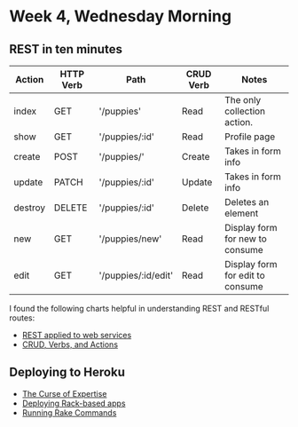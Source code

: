# Week 4, Wednesday Morning

## REST in ten minutes

Action  | HTTP Verb | Path             | CRUD Verb | Notes
------- | --------- | ------------     | --------- | -----
index   | GET    | '/puppies'          | Read   | The only collection action.
show    | GET    | '/puppies/:id'      | Read   | Profile page
create  | POST   | '/puppies/'         | Create | Takes in form info
update  | PATCH  | '/puppies/:id'      | Update | Takes in form info
destroy | DELETE | '/puppies/:id'      | Delete | Deletes an element
new     | GET    | '/puppies/new'      | Read   | Display form for new to consume
edit    | GET    | '/puppies/:id/edit' | Read   | Display form for edit to consume

I found the following charts helpful in understanding REST and RESTful routes:

- [REST applied to web services](http://en.wikipedia.org/wiki/REST#Applied_to_Web_Services)
- [CRUD, Verbs, and Actions](http://guides.rubyonrails.org/routing.html#crud-verbs-and-actions)

## Deploying to Heroku

- [The Curse of Expertise](https://twitter.com/seriouspony/status/435512168272760832)
- [Deploying Rack-based apps](https://devcenter.heroku.com/articles/rack#frameworks)
- [Running Rake Commands](https://devcenter.heroku.com/articles/rake)